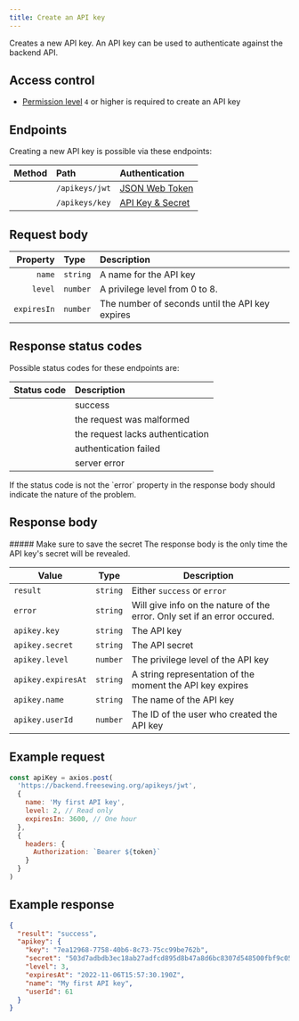 ```yaml
---
title: Create an API key
---
```


Creates a new API key. An API key can be used to authenticate against the
backend API.

## Access control

- [Permission level](/reference/backend/api/rbac) `4` or higher is required to create an API key

## Endpoints

Creating a new API key is possible via these endpoints:

| Method    | Path | Authentication |
| --------: | :--- | :------------- |
| <Method post /> | `/apikeys/jwt` | [JSON Web Token](/reference/backend/api/authentication#jwt-authentication) |
| <Method post /> | `/apikeys/key` | [API Key & Secret](/reference/backend/api/authentication#key-authentication) |

## Request body

| Property    | Type     | Description |
| ----------: | :------- | :---------- |
| `name`      | `string` | A name for the API key |
| `level`     | `number` | A privilege level from 0 to 8. |
| `expiresIn` | `number` | The number of seconds until the API key expires |

## Response status codes

Possible status codes for these endpoints are:

| Status code | Description |
| ----------: | :---------- |
| <StatusCode status="200"/> | success |
| <StatusCode status="400"/> | the request was malformed |
| <StatusCode status="401"/> | the request lacks authentication |
| <StatusCode status="403"/> | authentication failed |
| <StatusCode status="500"/> | server error |

<Note>
If the status code is not <StatusCode status="200" /> the `error` property
in the response body should indicate the nature of the problem.
</Note>

## Response body

<Warning>
##### Make sure to save the secret
The response body is the only time the API key's secret will be revealed.
</Warning>

| Value               | Type     | Description |
| ------------------- | -------- | ----------- |
| `result`            | `string` | Either `success` or `error` |
| `error`             | `string` | Will give info on the nature of the error. Only set if an error occured. |
| `apikey.key`        | `string` | The API key |
| `apikey.secret`     | `string` | The API secret |
| `apikey.level`      | `number` | The privilege level of the API key |
| `apikey.expiresAt`  | `string` | A string representation of the moment the API key expires |
| `apikey.name`       | `string` | The name of the API key |
| `apikey.userId`     | `number` | The ID of the user who created the API key |



## Example request

```js
const apiKey = axios.post(
  'https://backend.freesewing.org/apikeys/jwt',
  {
    name: 'My first API key',
    level: 2, // Read only
    expiresIn: 3600, // One hour
  },
  {
    headers: {
      Authorization: `Bearer ${token}`
    }
  }
)
```

## Example response
```200.json
{
  "result": "success",
  "apikey": {
    "key": "7ea12968-7758-40b6-8c73-75cc99be762b",
    "secret": "503d7adbdb3ec18ab27adfcd895d8b47a8d6bc8307d548500fbf9c05a5a8820e",
    "level": 3,
    "expiresAt": "2022-11-06T15:57:30.190Z",
    "name": "My first API key",
    "userId": 61
  }
}
```
